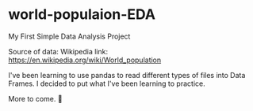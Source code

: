# world-populaion-EDA
My First Simple Data Analysis Project

Source of data: Wikipedia 
link: https://en.wikipedia.org/wiki/World_population

I've been learning to use pandas to read different types of files into Data Frames. 
I decided to put what I've been learning to practice. 

More to come.  💯 
